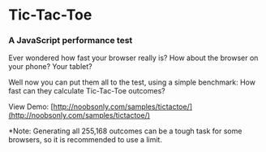 # Tic-Tac-Toe

### A JavaScript performance test

Ever wondered how fast your browser really is?  How about the browser on your phone? Your tablet?

Well now you can put them all to the test, using a simple benchmark: How fast can they calculate Tic-Tac-Toe outcomes?

View Demo: [http://noobsonly.com/samples/tictactoe/](http://noobsonly.com/samples/tictactoe/)

*Note: Generating all 255,168 outcomes can be a tough task for some browsers, so it is recommended to use a limit.
